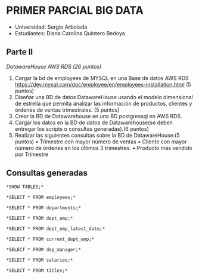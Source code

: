 # PRIMER PARCIAL BIG DATA

- Universidad: Sergio Arboleda
- Estudiantes: Diana Carolina Quintero Bedoya

## Parte II
*DatawareHouse AWS RDS (26 puntos)*
1.	Cargar la bd de employees de MYSQL en una Base de datos AWS RDS https://dev.mysql.com/doc/employee/en/employees-installation.html (5 puntos)
2.	Diseñar una BD de datos DatawareHouse usando el modelo dimensional de estrella que permita analizar las información de productos, clientes y órdenes de ventas trimestrales. (5 puntos)
3.	Crear la BD de Datawarehouse en una BD postgressql en AWS RDS.
4.	Cargar los datos en la BD de datos de Datawarehouse(se deben entregar los scripts o consultas generadas).(6 puntos)
5.	Realizar las siguientes consultas sobre la BD de DatawareHouse:(5 puntos)
   •	Trimestre con mayor número de ventas
   •	Cliente con mayor número de órdenes en los últimos 3 trimestres.
   •	Producto más vendido por Trimestre


##  Consultas generadas

```
*SHOW TABLES;*
```
```
*SELECT * FROM employees;*
```
```
*SELECT * FROM departments;*
```
```
*SELECT * FROM dept_emp;*
```
```
*SELECT * FROM dept_emp_latest_date;*
```
```
*SELECT * FROM current_dept_emp;*
```
```
*SELECT * FROM dep_manager;*
```
```
*SELECT * FROM salaries;*
```
```
*SELECT * FROM titles;*
```
